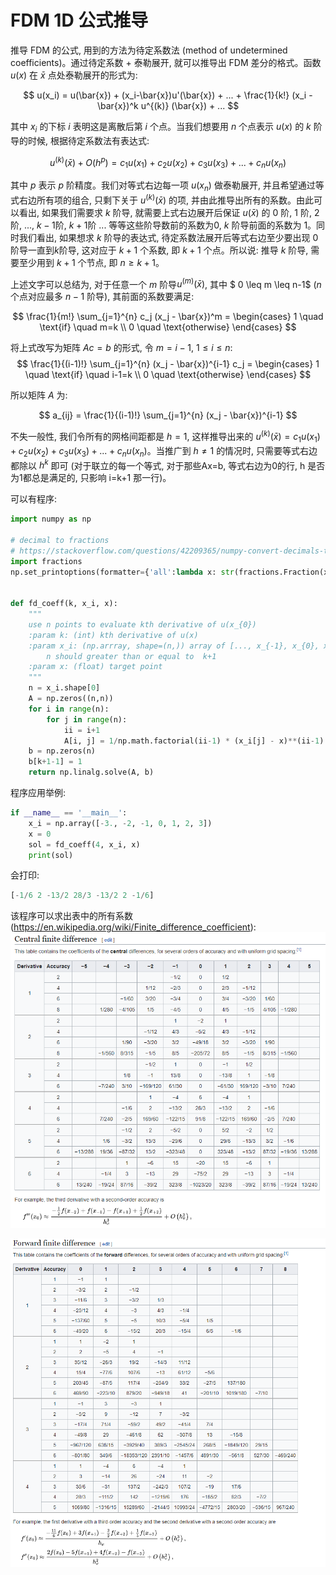 # FDM 1D 公式推导

推导 FDM 的公式, 用到的方法为待定系数法 (method of undetermined coefficients)。通过待定系数 + 泰勒展开, 就可以推导出 FDM 差分的格式。函数 $u(x)$ 在 $\bar{x}$ 点处泰勒展开的形式为:

$$
u(x_i) = u(\bar{x}) + (x_i-\bar{x})u'(\bar{x}) + ... + \frac{1}{k!} (x_i - \bar{x})^k u^{(k)} (\bar{x}) + ...
$$

其中 $x_i$ 的下标 $i$ 表明这是离散后第 $i$ 个点。当我们想要用 $n$ 个点表示 $u(x)$ 的 $k$ 阶导的时候, 根据待定系数法有表达式: 

$$
u^{(k)} (\bar{x}) + O(h^p) = c_1 u(x_1) + c_2 u(x_2) + c_3 u(x_3) + ... + c_n u(x_n)
$$

其中 $p$ 表示 $p$ 阶精度。我们对等式右边每一项 $u(x_n)$ 做泰勒展开, 并且希望通过等式右边所有项的组合, 只剩下关于 $u^{(k)} (\bar{x})$ 的项, 并由此推导出所有的系数。由此可以看出, 如果我们需要求 $k$ 阶导, 就需要上式右边展开后保证 $u(\bar{x})$ 的 $0$ 阶, $1$ 阶, $2$ 阶, ..., $k-1$阶, $k+1$阶 ... 等等这些阶导数前的系数为0, $k$ 阶导前面的系数为 $1$。同时我们看出, 如果想求 $k$ 阶导的表达式, 待定系数法展开后等式右边至少要出现 $0$ 阶导一直到$k$阶导, 这对应于 $k+1$ 个系数, 即 $k+1$ 个点。所以说: 推导 $k$ 阶导, 需要至少用到 $k+1$ 个节点, 即 $n \geq k+1$。


上述文字可以总结为, 对于任意一个 $m$ 阶导$u^{(m)} (\bar{x})$, 其中 $ 0 \leq m \leq n-1$ ($n$ 个点对应最多 $n-1$ 阶导), 其前面的系数要满足: 

$$
\frac{1}{m!} \sum_{j=1}^{n} c_j (x_j - \bar{x})^m = \begin{cases}
1  \quad \text{if} \quad m=k \\
0  \quad \text{otherwise}
\end{cases}
$$

将上式改写为矩阵 $Ac=b$ 的形式, 令 $m=i-1$, $1 \leq i \leq n$: 
$$
\frac{1}{(i-1)!} \sum_{j=1}^{n} (x_j - \bar{x})^{i-1} c_j = \begin{cases}
1  \quad \text{if} \quad i-1=k \\
0  \quad \text{otherwise}
\end{cases}
$$

所以矩阵 $A$ 为: 

$$
a_{ij} = \frac{1}{(i-1)!} \sum_{j=1}^{n} (x_j - \bar{x})^{i-1}
$$


不失一般性, 我们令所有的网格间距都是 $h=1$, 这样推导出来的 $u^{(k)} (\bar{x}) = c_1 u(x_1) + c_2 u(x_2) + c_3 u(x_3) + ... + c_n u(x_n)$。当推广到 $h\neq 1$ 的情况时, 只需要等式右边都除以 $h^k$ 即可 (对于联立的每一个等式, 对于那些Ax=b, 等式右边为0的行, h 是否为1都总是满足的, 只影响 i=k+1 那一行)。


可以有程序: 
```python
import numpy as np

# decimal to fractions
# https://stackoverflow.com/questions/42209365/numpy-convert-decimals-to-fractions
import fractions
np.set_printoptions(formatter={'all':lambda x: str(fractions.Fraction(x).limit_denominator())})


def fd_coeff(k, x_i, x):
    """
    use n points to evaluate kth derivative of u(x_{0})
    :param k: (int) kth derivative of u(x)
    :param x_i: (np.arrray, shape=(n,)) array of [..., x_{-1}, x_{0}, x_{1}, ...]
        n should greater than or equal to  k+1
    :param x: (float) target point
    """
    n = x_i.shape[0]
    A = np.zeros((n,n))
    for i in range(n):
        for j in range(n):
            ii = i+1
            A[i, j] = 1/np.math.factorial(ii-1) * (x_i[j] - x)**(ii-1)
    b = np.zeros(n)
    b[k+1-1] = 1
    return np.linalg.solve(A, b)
```

程序应用举例:
```python
if __name__ == '__main__':
    x_i = np.array([-3., -2, -1, 0, 1, 2, 3])
    x = 0
    sol = fd_coeff(4, x_i, x)
    print(sol)
```
会打印:
```python
[-1/6 2 -13/2 28/3 -13/2 2 -1/6]
```

该程序可以求出表中的所有系数 (https://en.wikipedia.org/wiki/Finite_difference_coefficient):
![](figs/2022-06-18-11-28-03.png)

![](figs/2022-06-18-11-28-26.png)

